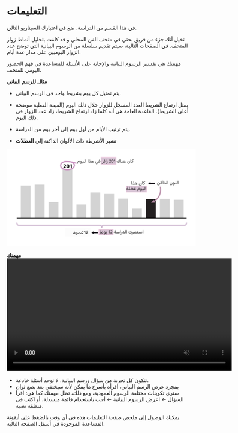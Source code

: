 # التعليمات

في هذا القسم من الدراسة، ضع في اعتبارك السيناريو التالي.

<div class="hover-box">
تخيل أنك جزء من فريق بحثي في متحف الفن المحلي و قد كلفت بتحليل أنماط زوار المتحف.
<!-- أنت جزء من فريق بحثي في ​​متحف الفن المحلي الخاص بك، ومكلف بتحليل أنماط الزوار. -->
في الصفحات التالية، سيتم تقديم سلسلة من الرسوم البيانية التي توضح عدد الزوار اليوميين على مدار عدة أيام.

مهمتك هي تفسير الرسوم البيانية والإجابة على الأسئلة للمساعدة في فهم الحضور اليومي للمتحف.
</div>

<!-- -------------------------------------------- -->
<div class="highlight-box">
<b>مثال للرسم البياني</b>
</div>

- يتم تمثيل كل يوم بشريط واحد في الرسم البياني.

- يمثل ارتفاع الشريط العدد المسجل للزوار خلال ذلك اليوم (القيمة الفعلية موضحة أعلى الشريط). القاعدة العامة هي أنه كلما زاد ارتفاع الشريط، زاد عدد الزوار في ذلك اليوم.

- يتم ترتيب الأيام من أول يوم إلى آخر يوم من الدراسة.

- تشير الأشرطة ذات الألوان الداكنة إلى **العطلات**

<!-- ![Image of a barchart used in this study](ar/intro-bar-bar.svg) -->
![Image of a barchart used in this study](ar/intro-bar-bar.png)

<!-- -------------------------------------------- -->
<div class="highlight-box">
<b> مهمتك</b>
</div>

<div style="text-align: center;">
  <video width="600" controls autoplay loop muted><source src="ar/intro-bar-task.mp4" type="video/mp4"></video>
</div>

- تتكون كل تجربة من سؤال ورسم البيانية. لا توجد أسئلة خادعة.
- بمجرد عرض الرسم البياني، اقرأه بأسرع ما يمكن لأنه سيختفي بعد بضع ثوان
- سترى تكوينات مختلفة الرسوم العمودية، ومع ذلك، تظل مهمتك كما هي:
 اقرأ السؤال ← اعرض الرسوم البيانية ← أجب باستخدام قائمة منسدلة، أو اكتب في منطقة نصية.
<!-- ![Example of how to answer a question in this study](en/intro-bar-task.gif) -->


يمكنك الوصول إلى ملخص صفحة التعليمات هذه في أي وقت بالضغط على أيقونة المساعدة الموجودة في أسفل الصفحة التالية.